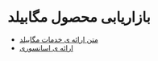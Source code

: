 # بازاریابی محصول مگابیلد


- [متن ارائه ی خدمات مگابیلد](meeting-scripts/README.md)
- [ارائه ی اسانسوری](peach/README.md)